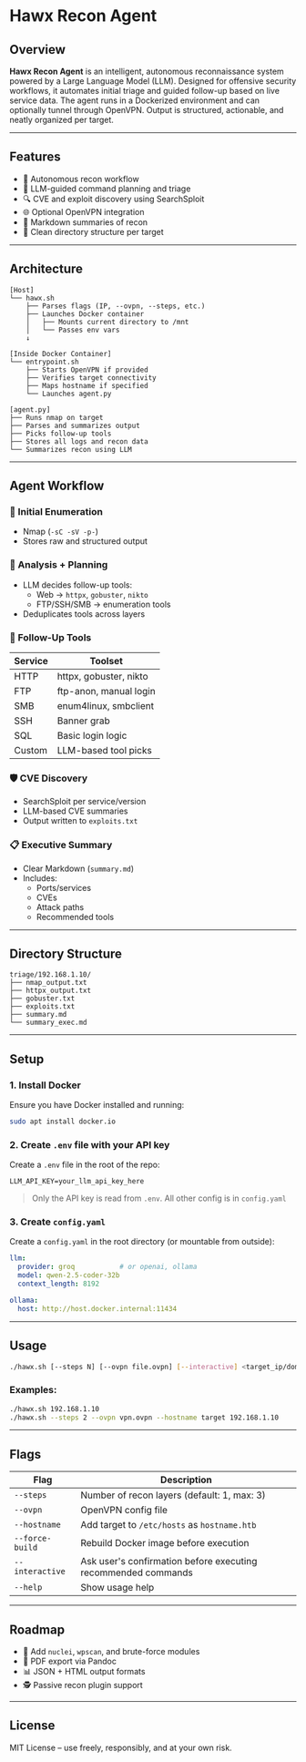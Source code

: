 # Hawx Recon Agent

## Overview

**Hawx Recon Agent** is an intelligent, autonomous reconnaissance system powered by a Large Language Model (LLM). Designed for offensive security workflows, it automates initial triage and guided follow-up based on live service data. The agent runs in a Dockerized environment and can optionally tunnel through OpenVPN. Output is structured, actionable, and neatly organized per target.

---

## Features

- 📡 Autonomous recon workflow
- 🤖 LLM-guided command planning and triage
- 🔍 CVE and exploit discovery using SearchSploit
- 🌐 Optional OpenVPN integration
- 🧠 Markdown summaries of recon
- 📂 Clean directory structure per target

---

## Architecture

```text
[Host]
└── hawx.sh
    ├── Parses flags (IP, --ovpn, --steps, etc.)
    ├── Launches Docker container
    │   ├── Mounts current directory to /mnt
    │   └── Passes env vars
    ↓

[Inside Docker Container]
└── entrypoint.sh
    ├── Starts OpenVPN if provided
    ├── Verifies target connectivity
    ├── Maps hostname if specified
    └── Launches agent.py

[agent.py]
├── Runs nmap on target
├── Parses and summarizes output
├── Picks follow-up tools
├── Stores all logs and recon data
└── Summarizes recon using LLM
```

---

## Agent Workflow

### 🔎 Initial Enumeration
- Nmap (`-sC -sV -p-`)
- Stores raw and structured output

### 🧠 Analysis + Planning
- LLM decides follow-up tools:
  - Web → `httpx`, `gobuster`, `nikto`
  - FTP/SSH/SMB → enumeration tools
- Deduplicates tools across layers

### 🧰 Follow-Up Tools
| Service | Toolset |
|---------|---------|
| HTTP    | httpx, gobuster, nikto |
| FTP     | ftp-anon, manual login |
| SMB     | enum4linux, smbclient |
| SSH     | Banner grab |
| SQL     | Basic login logic |
| Custom  | LLM-based tool picks |

### 🛡️ CVE Discovery
- SearchSploit per service/version
- LLM-based CVE summaries
- Output written to `exploits.txt`

### 📋 Executive Summary
- Clear Markdown (`summary.md`)
- Includes:
  - Ports/services
  - CVEs
  - Attack paths
  - Recommended tools

---

## Directory Structure

```
triage/192.168.1.10/
├── nmap_output.txt
├── httpx_output.txt
├── gobuster.txt
├── exploits.txt
├── summary.md
└── summary_exec.md
```

---

## Setup

### 1. Install Docker
Ensure you have Docker installed and running:
```bash
sudo apt install docker.io
```

### 2. Create `.env` file with your API key
Create a `.env` file in the root of the repo:
```env
LLM_API_KEY=your_llm_api_key_here
```
> Only the API key is read from `.env`. All other config is in `config.yaml`

### 3. Create `config.yaml`
Create a `config.yaml` in the root directory (or mountable from outside):
```yaml
llm:
  provider: groq           # or openai, ollama
  model: qwen-2.5-coder-32b
  context_length: 8192

ollama:
  host: http://host.docker.internal:11434
```

---

## Usage

```bash
./hawx.sh [--steps N] [--ovpn file.ovpn] [--interactive] <target_ip/domain>
```

### Examples:
```bash
./hawx.sh 192.168.1.10
./hawx.sh --steps 2 --ovpn vpn.ovpn --hostname target 192.168.1.10
```

---

## Flags

| Flag            | Description                                                  |
|-----------------|--------------------------------------------------------------|
| `--steps`       | Number of recon layers (default: 1, max: 3)                  |
| `--ovpn`        | OpenVPN config file                                          |
| `--hostname`    | Add target to `/etc/hosts` as `hostname.htb`                |
| `--force-build` | Rebuild Docker image before execution                        |
| `--interactive` | Ask user's confirmation before executing recommended commands|
| `--help`        | Show usage help                                              |

---

## Roadmap

- 🔬 Add `nuclei`, `wpscan`, and brute-force modules
- 🧾 PDF export via Pandoc
- 📊 JSON + HTML output formats
- 🕵️ Passive recon plugin support

---

## License

MIT License – use freely, responsibly, and at your own risk.
